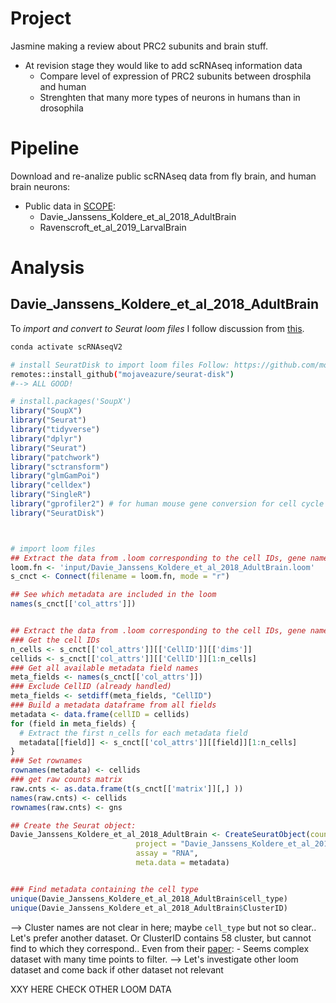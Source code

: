 # Project

Jasmine making a review about PRC2 subunits and brain stuff. 
- At revision stage they would like to add scRNAseq information data
    - Compare level of expression of PRC2 subunits between drosphila and human
    - Strenghten that many more types of neurons in humans than in drosophila


# Pipeline

Download and re-analize public scRNAseq data from fly brain, and human brain neurons:
- Public data in [SCOPE](https://scope.aertslab.org/#/Fly_Brain/Fly_Brain%2FRavenscroft_et_al_2019_LarvalBrain.loom/welcome):
    - Davie_Janssens_Koldere_et_al_2018_AdultBrain
    - Ravenscroft_et_al_2019_LarvalBrain



# Analysis 

## Davie_Janssens_Koldere_et_al_2018_AdultBrain

To *import and convert to Seurat loom files* I follow discussion from [this](https://github.com/satijalab/seurat/issues/5124).



```bash
conda activate scRNAseqV2

# install SeuratDisk to import loom files Follow: https://github.com/mojaveazure/seurat-disk
remotes::install_github("mojaveazure/seurat-disk") 
#--> ALL GOOD!
```




```R
# install.packages('SoupX')
library("SoupX")
library("Seurat")
library("tidyverse")
library("dplyr")
library("Seurat")
library("patchwork")
library("sctransform")
library("glmGamPoi")
library("celldex")
library("SingleR")
library("gprofiler2") # for human mouse gene conversion for cell cycle genes
library("SeuratDisk")



# import loom files
## Extract the data from .loom corresponding to the cell IDs, gene names and raw count matrix:
loom.fn <- 'input/Davie_Janssens_Koldere_et_al_2018_AdultBrain.loom'
s_cnct <- Connect(filename = loom.fn, mode = "r")

## See which metadata are included in the loom
names(s_cnct[['col_attrs']])


## Extract the data from .loom corresponding to the cell IDs, gene names and raw count matrix:
### Get the cell IDs
n_cells <- s_cnct[['col_attrs']][['CellID']][['dims']]
cellids <- s_cnct[['col_attrs']][['CellID']][1:n_cells]
### Get all available metadata field names
meta_fields <- names(s_cnct[['col_attrs']])
### Exclude CellID (already handled)
meta_fields <- setdiff(meta_fields, "CellID")
### Build a metadata dataframe from all fields
metadata <- data.frame(cellID = cellids)
for (field in meta_fields) {
  # Extract the first n_cells for each metadata field
  metadata[[field]] <- s_cnct[['col_attrs']][[field]][1:n_cells]
}
### Set rownames
rownames(metadata) <- cellids
### get raw counts matrix
raw.cnts <- as.data.frame(t(s_cnct[['matrix']][,] ))
names(raw.cnts) <- cellids
rownames(raw.cnts) <- gns

## Create the Seurat object:
Davie_Janssens_Koldere_et_al_2018_AdultBrain <- CreateSeuratObject(counts = raw.cnts,
                            project = "Davie_Janssens_Koldere_et_al_2018_AdultBrain",
                            assay = "RNA",
                            meta.data = metadata)


### Find metadata containing the cell type
unique(Davie_Janssens_Koldere_et_al_2018_AdultBrain$cell_type)
unique(Davie_Janssens_Koldere_et_al_2018_AdultBrain$ClusterID)
```


--> Cluster names are not clear in here; maybe `cell_type` but not so clear.. Let's prefer another dataset. Or ClusterID contains 58 cluster, but cannot find to which they correspond.. Even from their [paper](https://www.cell.com/cell/fulltext/S0092-8674(18)30720-7?_returnURL=https%3A%2F%2Flinkinghub.elsevier.com%2Fretrieve%2Fpii%2FS0092867418307207%3Fshowall%3Dtrue):
    - Seems complex dataset with many time points to filter.
    --> Let's investigate other loom dataset and come back if other dataset not relevant



XXY HERE CHECK OTHER LOOM DATA


















